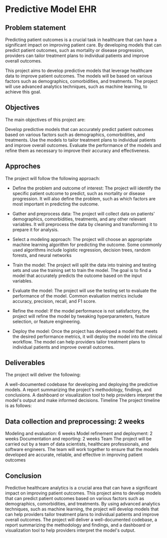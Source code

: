 
# Predictive Model EHR 

## Problem statement 
Predicting patient outcomes is a crucial task in healthcare that can have a significant impact on improving patient care. By developing models that can predict patient outcomes, such as mortality or disease progression, providers can tailor treatment plans to individual patients and improve overall outcomes.

This project aims to develop predictive models that leverage healthcare data to improve patient outcomes. The models will be based on various factors such as demographics, comorbidities, and treatments. The project will use advanced analytics techniques, such as machine learning, to achieve this goal.

## Objectives 
The main objectives of this project are:

Develop predictive models that can accurately predict patient outcomes based on various factors such as demographics, comorbidities, and treatments.
Use the models to tailor treatment plans to individual patients and improve overall outcomes.
Evaluate the performance of the models and refine them as necessary to improve their accuracy and effectiveness.

## Approches 
The project will follow the following approach:

- Define the problem and outcome of interest: The project will identify the specific patient outcome to predict, such as mortality or disease progression. It will also define the problem, such as which factors are most important in predicting the outcome.

- Gather and preprocess data: The project will collect data on patients' demographics, comorbidities, treatments, and any other relevant variables. It will preprocess the data by cleaning and transforming it to prepare it for analysis.

- Select a modeling approach: The project will choose an appropriate machine learning algorithm for predicting the outcome. Some commonly used algorithms include logistic regression, decision trees, random forests, and neural networks

- Train the model: The project will split the data into training and testing sets and use the training set to train the model. The goal is to find a model that accurately predicts the outcome based on the input variables.

- Evaluate the model: The project will use the testing set to evaluate the performance of the model. Common evaluation metrics include accuracy, precision, recall, and F1 score.

- Refine the model: If the model performance is not satisfactory, the project will refine the model by tweaking hyperparameters, feature selection, or feature engineering.

- Deploy the model: Once the project has developed a model that meets the desired performance metrics, it will deploy the model into the clinical workflow. The model can help providers tailor treatment plans to individual patients and improve overall outcomes.

## Deliverables
The project will deliver the following:

A well-documented codebase for developing and deploying the predictive models.
A report summarizing the project's methodology, findings, and conclusions.
A dashboard or visualization tool to help providers interpret the model's output and make informed decisions.
Timeline
The project timeline is as follows:

## Data collection and preprocessing: 2 weeks
Modeling and evaluation: 6 weeks
Model refinement and deployment: 2 weeks
Documentation and reporting: 2 weeks
Team
The project will be carried out by a team of data scientists, healthcare professionals, and software engineers. The team will work together to ensure that the models developed are accurate, reliable, and effective in improving patient outcomes

## Conclusion
Predictive healthcare analytics is a crucial area that can have a significant impact on improving patient outcomes. This project aims to develop models that can predict patient outcomes based on various factors such as demographics, comorbidities, and treatments. By using advanced analytics techniques, such as machine learning, the project will develop models that can help providers tailor treatment plans to individual patients and improve overall outcomes. The project will deliver a well-documented codebase, a report summarizing the methodology and findings, and a dashboard or visualization tool to help providers interpret the model's output.



